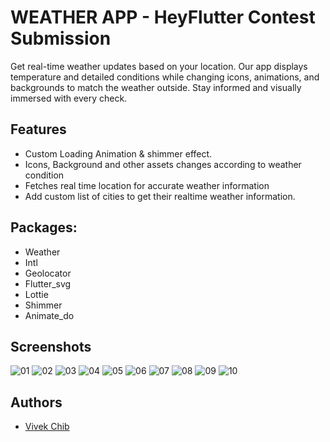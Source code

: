 
# WEATHER APP - HeyFlutter Contest Submission

Get real-time weather updates based on your location. Our app displays temperature and detailed conditions while changing icons, animations, and backgrounds to match the weather outside. Stay informed and visually immersed with every check.


## Features

- Custom Loading Animation & shimmer effect.
- Icons, Background and other assets changes according to weather condition
- Fetches real time location for accurate weather information
- Add custom list of cities to get their realtime weather information.


## Packages:

- Weather
- Intl
- Geolocator
- Flutter_svg
- Lottie
- Shimmer
- Animate_do


## Screenshots

![01](https://github.com/vchib1/weather_app_challenge/assets/16263958/ca41632d-bd57-42dc-bf0e-25410629782a)
![02](https://github.com/vchib1/weather_app_challenge/assets/16263958/5c0248b2-e12d-41ae-8f73-ff9a4844c2da)
![03](https://github.com/vchib1/weather_app_challenge/assets/16263958/c981113a-0847-4f7d-827b-9838e7898185)
![04](https://github.com/vchib1/weather_app_challenge/assets/16263958/a2298cf9-b501-44e5-a9e2-e6765044aac9)
![05](https://github.com/vchib1/weather_app_challenge/assets/16263958/e28e8236-b8ea-4538-9092-bcad6ee67c38)
![06](https://github.com/vchib1/weather_app_challenge/assets/16263958/cd06f038-e88f-4083-9c43-1f8dff607bb0)
![07](https://github.com/vchib1/weather_app_challenge/assets/16263958/333164c1-9af8-4ec9-ab16-0a46ec61417a)
![08](https://github.com/vchib1/weather_app_challenge/assets/16263958/3cf809e9-8258-41f6-ae4c-418040095d93)
![09](https://github.com/vchib1/weather_app_challenge/assets/16263958/a71f08e3-3c7c-4d3d-8acc-80afedfa6af6)
![10](https://github.com/vchib1/weather_app_challenge/assets/16263958/e7fae9bd-a278-4312-93c5-58d7d24c8cd4)
## Authors

- [Vivek Chib](https://www.github.com/vhib1)

